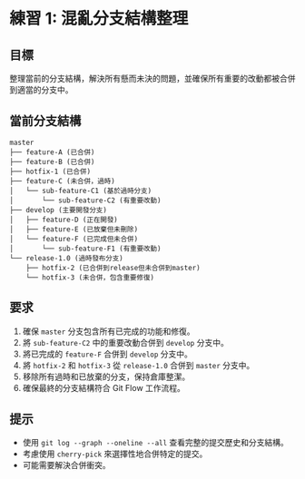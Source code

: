 # 練習 1: 混亂分支結構整理

## 目標
整理當前的分支結構，解決所有懸而未決的問題，並確保所有重要的改動都被合併到適當的分支中。

## 當前分支結構
```
master
├── feature-A (已合併)
├── feature-B (已合併)
├── hotfix-1 (已合併)
├── feature-C (未合併，過時)
│   └── sub-feature-C1 (基於過時分支)
│       └── sub-feature-C2 (有重要改動)
├── develop (主要開發分支)
│   ├── feature-D (正在開發)
│   ├── feature-E (已放棄但未刪除)
│   └── feature-F (已完成但未合併)
│       └── sub-feature-F1 (有重要改動)
└── release-1.0 (過時發布分支)
    ├── hotfix-2 (已合併到release但未合併到master)
    └── hotfix-3 (未合併，包含重要修復)
```

## 要求
1. 確保 `master` 分支包含所有已完成的功能和修復。
2. 將 `sub-feature-C2` 中的重要改動合併到 `develop` 分支中。
3. 將已完成的 `feature-F` 合併到 `develop` 分支中。
4. 將 `hotfix-2` 和 `hotfix-3` 從 `release-1.0` 合併到 `master` 分支中。
5. 移除所有過時和已放棄的分支，保持倉庫整潔。
6. 確保最終的分支結構符合 Git Flow 工作流程。

## 提示
- 使用 `git log --graph --oneline --all` 查看完整的提交歷史和分支結構。
- 考慮使用 `cherry-pick` 來選擇性地合併特定的提交。
- 可能需要解決合併衝突。
